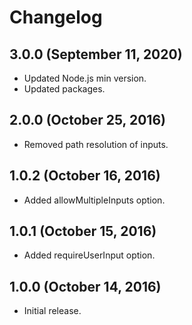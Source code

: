 # Changelog

## 3.0.0 (September 11, 2020)

- Updated Node.js min version.
- Updated packages.

## 2.0.0 (October 25, 2016)

- Removed path resolution of inputs.

## 1.0.2 (October 16, 2016)

- Added allowMultipleInputs option.

## 1.0.1 (October 15, 2016)

- Added requireUserInput option.

## 1.0.0 (October 14, 2016)

- Initial release.
